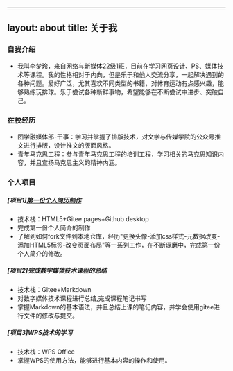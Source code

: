 ------
layout: about
title: 关于我
------

### 自我介绍

*   我叫李梦玲，来自网络与新媒体22级1班，目前在学习网页设计、PS、媒体技术等课程。我的性格相对于内向，但是乐于和他人交流分享，一起解决遇到的各种问题。爱好广泛，尤其喜欢不同类型的书籍，对体育运动有点感兴趣，能够熟练玩排球。乐于尝试各种新鲜事物，希望能够在不断尝试中进步、突破自己。

### 在校经历

*   团学融媒体部-干事：学习并掌握了排版技术，对文学与传媒学院的公众号推文进行排版，设计推文的版面风格。
*   青年马克思工程：参与青年马克思工程的培训工程，学习相关的马克思知识内容，并且宣扬马克思主义的精神内涵。

### 个人项目

##### [项目1][<font>第一份个人简历制作</font>]( https://lmling.gitee.io/resume_1)
* 技术栈：HTML5+Gitee  pages+Github desktop
* 完成第一份个人简介的制作
* 了解到如何fork文件到本地仓库，经历"更换头像-添加css样式-元数据改变-添加HTML5标签-改变页面布局"等一系列工作，在不断琢磨中，完成第一份个人简介的修改。

##### [项目2]完成数字媒体技术课程的总结
* 技术栈：Gitee+Markdown
* 对数字媒体技术课程进行总结,完成课程笔记书写
* 掌握Markdown的基本语法，并且总结上课的笔记内容，并学会使用gitee进行文件的修改与提交。

##### [项目3]WPS技术的学习
* 技术栈：WPS Office
* 掌握WPS的使用方法，能够进行基本内容的操作和使用。